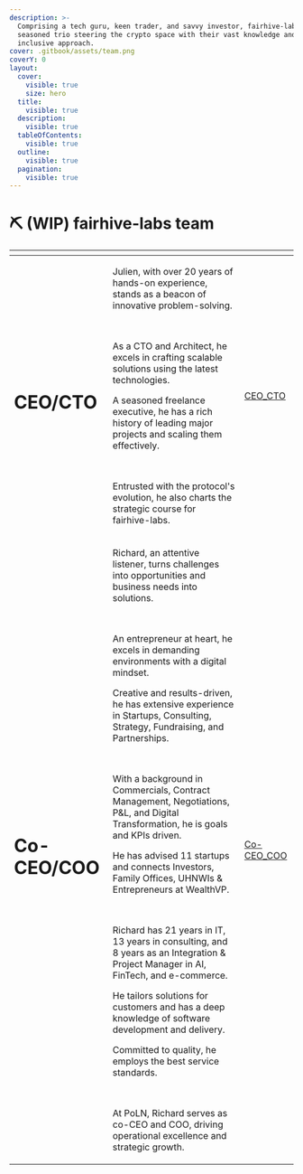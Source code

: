 ```yaml
---
description: >-
  Comprising a tech guru, keen trader, and savvy investor, fairhive-labs is a
  seasoned trio steering the crypto space with their vast knowledge and
  inclusive approach.
cover: .gitbook/assets/team.png
coverY: 0
layout:
  cover:
    visible: true
    size: hero
  title:
    visible: true
  description:
    visible: true
  tableOfContents:
    visible: true
  outline:
    visible: true
  pagination:
    visible: true
---
```


# ⛏ (WIP) fairhive-labs team

<table data-card-size="large" data-view="cards">
    <thead>
        <tr>
            <th></th>
            <th></th>
            <th data-hidden data-card-cover data-type="files"></th>
        </tr>
    </thead>
    <tbody>
      <tr>
          <td><h1>CEO/CTO</h1></td>
          <td>
              <p>Julien, with over 20 years of hands-on experience, stands as a beacon of innovative problem-solving.
              </p><p>&nbsp;</p>
              <p>As a CTO and Architect, he excels in crafting scalable solutions using the latest technologies. </p>
              <p>A seasoned freelance executive, he has a rich history of leading major projects and scaling them
                  effectively. </p><p>&nbsp;</p>
              <p>Entrusted with the protocol's evolution, he also charts the strategic course for fairhive-labs.</p>
          </td>
          <td><a href=".gitbook/assets/whyvra.png">CEO_CTO</a></td>
      </tr>
      <tr>
          <td><h1>Co-CEO/COO</h1></td>
          <td>
              <p>Richard, an attentive listener, turns challenges into opportunities and business needs into solutions.</p>
              <p>&nbsp;</p>
              <p>An entrepreneur at heart, he excels in demanding environments with a digital mindset.</p>
              <p>Creative and results-driven, he has extensive experience in Startups, Consulting, Strategy, Fundraising, and Partnerships.</p>
              <p>&nbsp;</p>
              <p>With a background in Commercials, Contract Management, Negotiations, P&L, and Digital Transformation, he is goals and KPIs driven.</p>
              <p>He has advised 11 startups and connects Investors, Family Offices, UHNWIs & Entrepreneurs at WealthVP.</p>
              <p>&nbsp;</p>
              <p>Richard has 21 years in IT, 13 years in consulting, and 8 years as an Integration & Project Manager in AI, FinTech, and e-commerce.</p>
              <p>He tailors solutions for customers and has a deep knowledge of software development and delivery.</p>
              <p>Committed to quality, he employs the best service standards.</p>
              <p>&nbsp;</p>
              <p>At PoLN, Richard serves as co-CEO and COO, driving operational excellence and strategic growth.</p>
          </td>
          <td><a href=".gitbook/assets/richard.jpeg">Co-CEO_COO</a></td>
      </tr>
      <!-- <tr>
          <td>CMO</td>
          <td></td>
          <td></td>
      </tr> -->
    </tbody>
</table>

